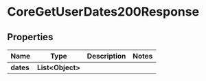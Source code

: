 

# CoreGetUserDates200Response


## Properties

| Name | Type | Description | Notes |
|------------ | ------------- | ------------- | -------------|
|**dates** | **List&lt;Object&gt;** |  |  |



